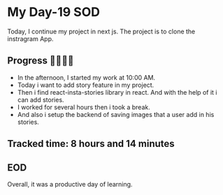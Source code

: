 # My Day-19 SOD

Today, I continue my project in next js. The project is to clone the instragram App.

## Progress 🧑‍💻🧑‍💻
- In the afternoon, I started my work at 10:00 AM.
- Today i want to add story feature in my project.
- Then i find react-insta-stories library in react. And with the help of it i can add stories.
- I worked for several hours then i took a break.
- And also i setup the backend of saving images that a user add in his stories.


## Tracked time: 8 hours and 14 minutes

## EOD
Overall, it was a productive day of learning.
